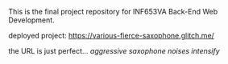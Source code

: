 This is the final project repository for INF653VA Back-End Web Development.


deployed project: https://various-fierce-saxophone.glitch.me/

the URL is just perfect...
*aggressive saxophone noises intensify*
